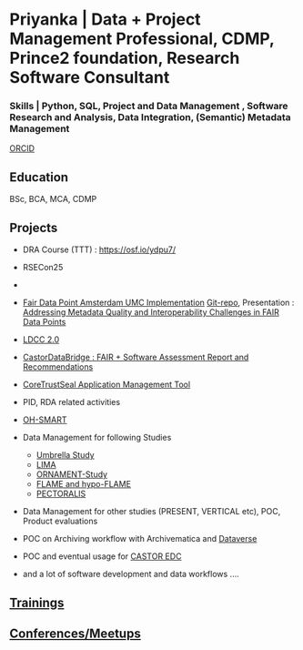 # Priyanka | Data + Project Management Professional, CDMP, Prince2 foundation, Research Software Consultant

### Skills | Python, SQL, Project and Data Management , Software Research and Analysis, Data Integration, (Semantic) Metadata Management

[ORCID](https://orcid.org/0000-0002-6844-6493)

## Education
BSc, BCA, MCA, CDMP

## Projects
 - DRA Course (TTT) : https://osf.io/ydpu7/
 - RSECon25
 - 
 - [Fair Data Point Amsterdam UMC Implementation](https://www.fairdatapoint.org/) [Git-repo](https://github.com/AmsterdamUMC/FDP_AMS/tree/myDRE), Presentation : [Addressing Metadata Quality and Interoperability Challenges in FAIR Data Points](https://github.com/priya-gitTest/Priyanka_works/blob/main/assets/pdf/Outstanding%20Challenges%20in%20Federated%20Data%20Reuse_%20Data%20Quality%20in%20FAIR%20Data%20Points_v1.pdf)
 - [LDCC 2.0](https://www.nwo.nl/en/projects/ict001ldcc2013)
 - [CastorDataBridge : FAIR + Software Assessment Report and Recommendations](https://doi.org/10.5281/zenodo.14169691)
 - [CoreTrustSeal Application Management Tool](https://amt.coretrustseal.org/)
 - PID, RDA related activities
 - [OH-SMART](https://ohsmart.datastations.nl/)
 - Data Management for following Studies
    - [Umbrella Study](https://www.umcutrecht.nl/nl/wetenschappelijk-onderzoek/umbrella)
    - [LIMA](https://www.umcutrecht.nl/nl/wetenschappelijk-onderzoek/lima-studie)
    - [ORNAMENT-Study](https://www.onderzoekbijkanker.nl/trials-zoeken/trial/971/ornament-studie-borstkanker.html)
    - [FLAME and hypo-FLAME](https://www.avl.nl/nieuwsberichten/2021/bestralings-boost-verlaagt-kans-op-terugkeer-prostaatkanker/)
    - [PECTORALIS](https://www.kanker.nl/trials/1113-pectoralis-studie-hoofd-halskanker-keelkanker-strottenhoofdkanker)

 - Data Management for other studies (PRESENT, VERTICAL etc), POC, Product evaluations
 - POC on Archiving workflow with Archivematica and [Dataverse](https://dataverse.nl/dataverse/UMCU)
 - POC and eventual usage for [CASTOR EDC](https://data.castoredc.com/)
- and a lot of software development and data workflows ....

## [Trainings](/Trainings.md)

## [Conferences/Meetups](/Conferences_Meetups.md)
